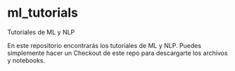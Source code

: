 # ml_tutorials
Tutoriales de ML y NLP

En este repositorio encontrarás los tutoriales de ML y NLP. Puedes simplemente hacer un Checkout de este repo para descargarte los archivos y notebooks. 

